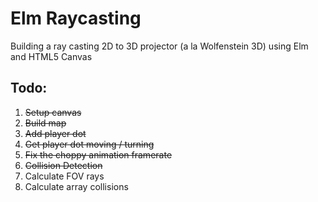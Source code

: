# Elm Raycasting

Building a ray casting 2D to 3D projector (a la Wolfenstein 3D) using Elm and HTML5 Canvas

## Todo:

1.  ~~Setup canvas~~
2.  ~~Build map~~
3.  ~~Add player dot~~
4.  ~~Get player dot moving / turning~~
5.  ~~Fix the choppy animation framerate~~
6.  ~~Collision Detection~~
7.  Calculate FOV rays
8.  Calculate array collisions
